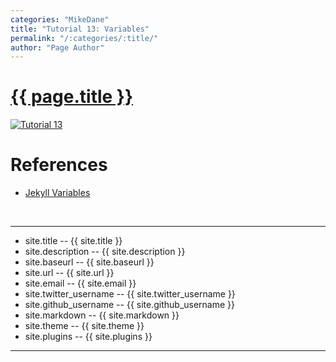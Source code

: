 ```yaml
---
categories: "MikeDane"
title: "Tutorial 13: Variables"
permalink: "/:categories/:title/"
author: "Page Author"
---
```


# [{{ page.title }}](https://youtu.be/nLJBF2KiOZw)
[![Tutorial 13](https://img.youtube.com/vi/nLJBF2KiOZw/0.jpg)](https://www.youtube.com/watch?v=nLJBF2KiOZw)

# References

- [Jekyll Variables](https://jekyllrb.com/docs/variables/)
<br>
<hr>

-  site.title -- {{ site.title }}
-  site.description -- {{ site.description }}
-  site.baseurl -- {{ site.baseurl }}
-  site.url -- {{ site.url }}
-  site.email -- {{ site.email }}
-  site.twitter_username -- {{ site.twitter_username }}
-  site.github_username -- {{ site.github_username }}
-  site.markdown -- {{ site.markdown }}
-  site.theme -- {{ site.theme }}
-  site.plugins -- {{ site.plugins }}
<hr>




